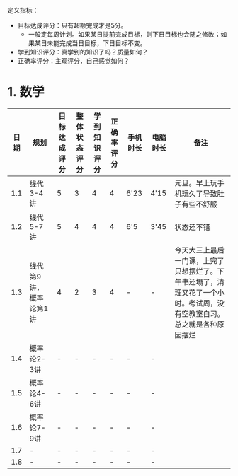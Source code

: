 定义指标：
- 目标达成评分：只有超额完成才是5分。
  - 一般定每周计划。如果某日提前完成目标，则下日目标也会随之修改；如果某日未能完成当日目标，下日目标不变。
- 学到知识评分：真学到的知识了吗？质量如何？
- 正确率评分：主观评分，自己感觉如何？

# 1. 数学


<div class="state-table-数学2025">

| 日期 | 规划 | 目标达成评分 | 整体状态评分 | 学到知识评分 | 正确率评分 | 手机时长 | 电脑时长 | 备注 |
| --- | --- | --- | --- | --- | --- | --- | --- | - |
| 1.1 | 线代3-4讲 | 5 | 3 | 4 | 4 | 6'23 | 4'15 | 元旦。早上玩手机玩久了导致肚子有些不舒服 |
| 1.2 | 线代5-7讲 | 5 | 4 | 4 | 4 | 6'5 | 3'45 | 状态还不错 |
| 1.3 | 线代第9讲，概率论第1讲 | 4 | 2 | 3 | 4 | - | - | 今天大三上最后一门课，上完了只想摆烂了。下午书还塌了，清理又花了一个小时。考试周，没有空教室自习。总之就是各种原因摆烂 |
| 1.4 | 概率论2-3讲 | - | - | - | - | - | - |  |
| 1.5 | 概率论4-6讲 | - | - | - | - | - | - |  |
| 1.6 | 概率论7-9讲 | - | - | - | - | - | - |  |
| 1.7 | - | - | - | - | - | - | - |  |
| 1.8 | - | - | - | - | - | - | - |  |

</div>